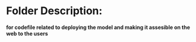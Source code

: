 # Folder Description:
__for codefile related to deploying the model and making it assesible on the web to the users__
